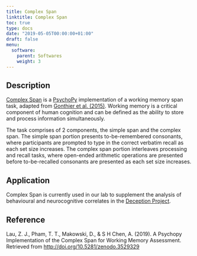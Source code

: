 ```yaml
---
title: Complex Span
linktitle: Complex Span
toc: true
type: docs
date: "2019-05-05T00:00:00+01:00"
draft: false
menu:
  software:
    parent: Softwares
    weight: 3
---
```


## Description

[Complex Span](https://github.com/neuropsychology/ComplexSpan) is a [PsychoPy](https://www.psychopy.org/) implementation of a working memory span task, adapted from [Gonthier et al. (2015)](https://link.springer.com/article/10.3758/s13428-015-0566-3).
Working memory is a critical component of human cognition and can be defined as the ability to store and process information simultaneously.

The task comprises of 2 components, the simple span and the complex span.
The simple span portion presents to-be-remembered consonants, where participants are prompted to type in the correct verbatim recall as each set size increases.
The complex span portion interleaves processing and recall tasks, where open-ended arithmetic operations are presented before to-be-recalled consonants are presented as each set size increases.


## Application

Complex Span is currently used in our lab to supplement the analysis of behavioural and neurocognitive correlates in the [Deception Project](/project/deception/).

## Reference

Lau, Z. J., Pham, T. T., Makowski, D., & S H Chen, A. (2019). A Psychopy Implementation of the Complex Span for Working Memory Assessment. Retrieved from http://doi.org/10.5281/zenodo.3529329
